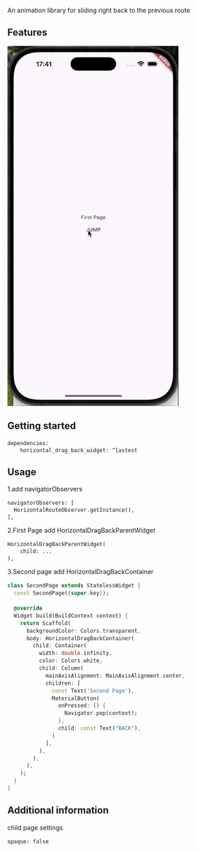 <!--
This README describes the package. If you publish this package to pub.dev,
this README's contents appear on the landing page for your package.

For information about how to write a good package README, see the guide for
[writing package pages](https://dart.dev/tools/pub/writing-package-pages).

For general information about developing packages, see the Dart guide for
[creating packages](https://dart.dev/guides/libraries/create-packages)
and the Flutter guide for
[developing packages and plugins](https://flutter.dev/to/develop-packages).
-->

An animation library for sliding right back to the previous route

## Features

![Demo](https://github.com/laoge-lol/horizontal_drag_back_widget/blob/main/assets/demo.gif?raw=true)

## Getting started

```
dependencies:
    horizontal_drag_back_widget: ^lastest
```

## Usage

1.add navigatorObservers

```
navigatorObservers: [
  HorizontalRouteObserver.getInstance(),
],
```
2.First Page add HorizontalDragBackParentWidget
```
HorizontalDragBackParentWidget(
    child: ...
),
```
3.Second page add HorizontalDragBackContainer
```dart
class SecondPage extends StatelessWidget {
  const SecondPage({super.key});

  @override
  Widget build(BuildContext context) {
    return Scaffold(
      backgroundColor: Colors.transparent,
      body: HorizontalDragBackContainer(
        child: Container(
          width: double.infinity,
          color: Colors.white,
          child: Column(
            mainAxisAlignment: MainAxisAlignment.center,
            children: [
              const Text('Second Page'),
              MaterialButton(
                onPressed: () {
                  Navigator.pop(context);
                },
                child: const Text("BACK"),
              )
            ],
          ),
        ),
      ),
    );
  }
}
```

## Additional information
child page settings
```
opaque: false
```

